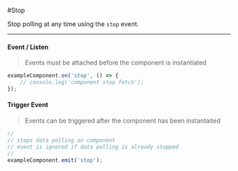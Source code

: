 #Stop

Stop polling at any time using the `stop` event.

---

#### Event / Listen

> Events must be attached before the component is instantiated

```js
exampleComponent.on('stop', () => {
    // console.log('component stop fetch');
});
```

#### Trigger Event

> Events can be triggered after the component has been instantaited

```js
//
// stops data polling on component
// event is ignored if data polling is already stopped
//
exampleComponent.emit('stop');
```
